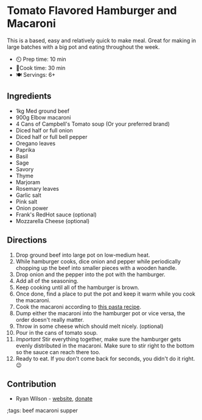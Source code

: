 # Tomato Flavored Hamburger and Macaroni 

This is a based, easy and relatively quick to make meal. Great for making in large batches with a big pot and eating throughout the week. 

- ⏲️ Prep time: 10 min 
- 🍳Cook time: 30 min
- 🍽️ Servings: 6+

## Ingredients

- 1kg Med ground beef
- 900g Elbow macaroni
- 4 Cans of Campbell's Tomato soup (Or your preferred brand) 
- Diced half or full onion 
- Diced half or full bell pepper 
- Oregano leaves 
- Paprika 
- Basil 
- Sage 
- Savory 
- Thyme 
- Marjoram 
- Rosemary leaves 
- Garlic salt 
- Pink salt 
- Onion power 
- Frank's RedHot sauce (optional)
- Mozzarella Cheese (optional)

## Directions

1. Drop ground beef into large pot on low-medium heat.
2. While hamburger cooks, dice onion and pepper while periodically chopping up the beef into smaller pieces with a wooden handle. 
3. Drop onion and the pepper into the pot with the hamburger.
4. Add all of the seasoning.
5. Keep cooking until all of the hamburger is brown.
6. Once done, find a place to put the pot and keep it warm while you cook the macaroni.
7. Cook the macaroni according to [this pasta recipe](pasta.html).
8. Dump either the macaroni into the hamburger pot or vice versa, the order doesn't really matter.
9. Throw in some cheese which should melt nicely. (optional)
10. Pour in the cans of tomato soup.
11. *Important* Stir everything together, make sure the hamburger gets evenly distributed in the macaroni. Make sure to stir right to the bottom so the sauce can reach there too.
12. Ready to eat. If you don't come back for seconds, you didn't do it right. 😉 

## Contribution

- Ryan Wilson - [website](https://rdwilson.xyz), [donate](https://rdwilson.xyz/donate.html)

;tags: beef macaroni supper
